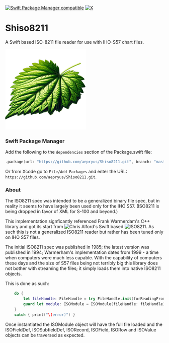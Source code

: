 [![Swift Package Manager compatible](https://img.shields.io/badge/SPM-compatible-brightgreen.svg)](https://github.com/apple/swift-package-manager)
[![X](https://img.shields.io/badge/X-@JoeCharlier-blue.svg?style=flat)](http://twitter.com/JoeCharlier)
# Shiso8211

A Swift based ISO-8211 file reader for use with IHO-S57 chart files.

![Shiso](Shiso256.png)
### Swift Package Manager

Add the following to the ```dependencies``` section of the Package.swift file:
```swift
.package(url: "https://github.com/aepryus/Shiso8211.git", branch: "master"),
```

Or from Xcode go to `File/Add Packages` and enter the URL: `https://github.com/aepryus/Shiso8211.git`.

### About

The ISO8211 spec was intended to be a generalized binary file spec, but in reality it seems to have largely been used only for the IHO S57.  (ISO8211 is being dropped in favor of XML for S-100 and beyond.)

This implementation signficantly referenced Frank Warmerdam's C++ library and got its start from ![Chris Alford](https://github.com/chrisvalford)'s Swift based ![ISO8211](https://github.com/chrisvalford/ISO8211).  As such this is not a generalized ISO8211 reader but rather has been tuned only on IHO S57 files.

The initial ISO8211 spec was published in 1985; the latest version was published in 1994; Warmerham's implementation dates from 1999 - a time when computers were much less capable.  With the capability of computers these days and the size of S57 files being not terribly big this library does not bother with streaming the files; it simply loads them into native ISO8211 objects.

This is done as such:

```swift
    do {
        let fileHandle: FileHandle = try FileHandle.init(forReadingFrom: URL(fileURLWithPath: path))
        guard let module: ISOModule = ISOModule(fileHandle: fileHandle) else { return }
    }
    catch { print("\(error)") }
```

Once instantiated the ISOModule object will have the full file loaded and the ISOFieldDef, ISOSubfieldDef, ISORecord, ISOField, ISORow and ISOValue objects can be traversed as expected.
